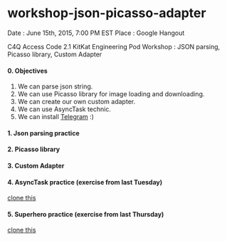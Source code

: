 # workshop-json-picasso-adapter

Date : June 15th, 2015, 7:00 PM EST
Place : Google Hangout

C4Q Access Code 2.1 KitKat Engineering Pod Workshop : JSON parsing, Picasso library, Custom Adapter

#### 0. Objectives

1. We can parse json string.
2. We can use Picasso library for image loading and downloading.
3. We can create our own custom adapter.
4. We can use AsyncTask technic.
5. We can install [Telegram](https://telegram.org/) :)

#### 1. Json parsing practice

[]()

#### 2. Picasso library

[]()

#### 3. Custom Adapter

[]()

#### 4. AsyncTask practice (exercise from last Tuesday)

[clone this](https://github.com/lukesterlee/AsyncTaskPractice)

#### 5. Superhero practice (exercise from last Thursday)

[clone this](https://github.com/lukesterlee/SuperheroPractice)
